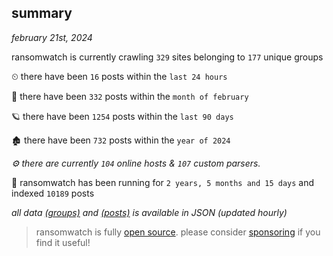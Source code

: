 
## summary
_february 21st, 2024_

ransomwatch is currently crawling `329` sites belonging to `177` unique groups

⏲ there have been `16` posts within the `last 24 hours`

🦈 there have been `332` posts within the `month of february`

🪐 there have been `1254` posts within the `last 90 days`

🏚 there have been `732` posts within the `year of 2024`

_⚙️ there are currently `104` online hosts & `107` custom parsers._

🦕 ransomwatch has been running for `2 years, 5 months and 15 days` and indexed `10189` posts

_all data  [(groups)](http://ransomwhat.telemetry.ltd/groups) and [(posts)](http://ransomwhat.telemetry.ltd/posts) is available in JSON (updated hourly)_

> ransomwatch is fully [open source](https://github.com/joshhighet/ransomwatch#ransomwatch--). please consider [sponsoring](https://github.com/sponsors/joshhighet) if you find it useful!
